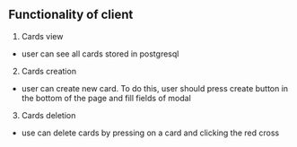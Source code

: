 ## Functionality of client

1. Cards view
 - user can see all cards stored in postgresql

2. Cards creation
 - user can create new card. To do this, user should press create button in the bottom of the page and fill fields of modal

3. Cards deletion
 - use can delete cards by pressing on a card and clicking the red cross
